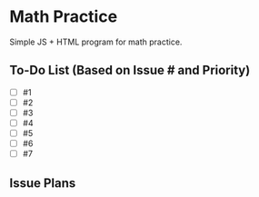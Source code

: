 # Math Practice
Simple JS + HTML program for math practice.

## To-Do List (Based on Issue # and Priority)
- [ ] #1
- [ ] #2
- [ ] #3
- [ ] #4
- [ ] #5
- [ ] #6
- [ ] #7

## Issue Plans
### 
